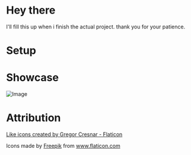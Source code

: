 # Hey there
I'll fill this up when i finish the actual project. thank you for your patience.
# Setup

# Showcase 
![Image](./img/showcase.gif)


# Attribution 

<a href="https://www.flaticon.com/free-icons/like" title="like icons">Like icons created by Gregor Cresnar - Flaticon</a>
<bR>
<div>Icons made by <a href="https://www.freepik.com" title="Freepik">Freepik</a> from <a href="https://www.flaticon.com/" title="Flaticon">www.flaticon.com</a></div>
